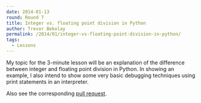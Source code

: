 ```yaml
---
date: 2014-01-13
round: Round 7
title: Integer vs. floating point division in Python
author: Trevor Bekolay
permalink: /2014/01/integer-vs-floating-point-division-in-python/
tags:
  - Lessons
---
```

My topic for the 3-minute lesson will be an explanation of the difference between integer and floating point division in Python. In showing an example, I also intend to show some very basic debugging techniques using print statements in an interpreter.

Also see the corresponding [pull request][1].

 [1]: https://github.com/swcarpentry/bc/pull/233
